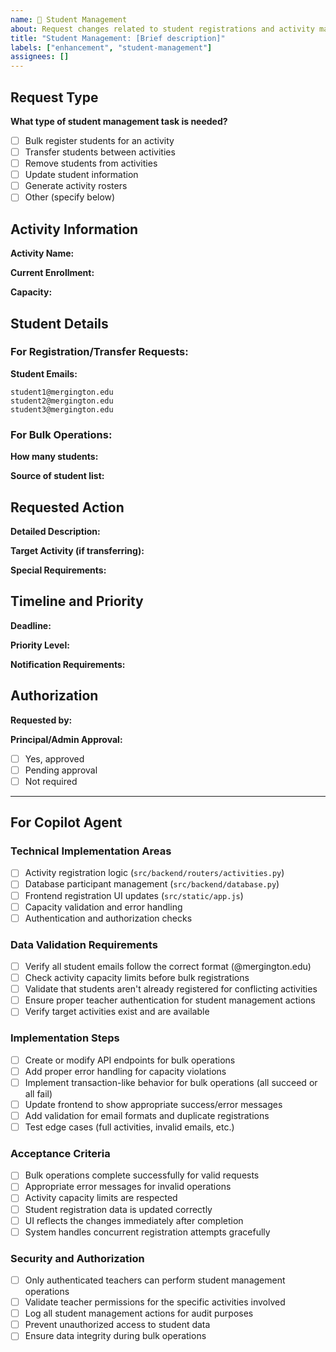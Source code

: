 ```yaml
---
name: 👥 Student Management
about: Request changes related to student registrations and activity management
title: "Student Management: [Brief description]"
labels: ["enhancement", "student-management"]
assignees: []
---
```


## Request Type

**What type of student management task is needed?** 
<!-- Select one -->
- [ ] Bulk register students for an activity
- [ ] Transfer students between activities
- [ ] Remove students from activities
- [ ] Update student information
- [ ] Generate activity rosters
- [ ] Other (specify below)

## Activity Information

**Activity Name:** 
<!-- Which activity is this related to? -->

**Current Enrollment:** 
<!-- How many students are currently registered? -->

**Capacity:** 
<!-- What is the maximum capacity for this activity? -->

## Student Details

### For Registration/Transfer Requests:
**Student Emails:** 
<!-- List the email addresses of students involved -->
```
student1@mergington.edu
student2@mergington.edu
student3@mergington.edu
```

### For Bulk Operations:
**How many students:** 
<!-- Number of students affected -->

**Source of student list:** 
<!-- Where is the list of students coming from? -->

## Requested Action

**Detailed Description:** 
<!-- Explain exactly what needs to be done -->

**Target Activity (if transferring):** 
<!-- If moving students, what activity should they be moved to? -->

**Special Requirements:** 
<!-- Any prerequisites or restrictions to consider? -->

## Timeline and Priority

**Deadline:** 
<!-- When does this need to be completed? -->

**Priority Level:** 
<!-- High/Medium/Low -->

**Notification Requirements:** 
<!-- Do students/parents need to be notified of the changes? -->

## Authorization

**Requested by:** 
<!-- Teacher name and position -->

**Principal/Admin Approval:** 
<!-- Has this been approved by administration? -->
- [ ] Yes, approved
- [ ] Pending approval
- [ ] Not required

---

## For Copilot Agent

### Technical Implementation Areas
- [ ] Activity registration logic (`src/backend/routers/activities.py`)
- [ ] Database participant management (`src/backend/database.py`)
- [ ] Frontend registration UI updates (`src/static/app.js`)
- [ ] Capacity validation and error handling
- [ ] Authentication and authorization checks

### Data Validation Requirements
- [ ] Verify all student emails follow the correct format (@mergington.edu)
- [ ] Check activity capacity limits before bulk registrations
- [ ] Validate that students aren't already registered for conflicting activities
- [ ] Ensure proper teacher authentication for student management actions
- [ ] Verify target activities exist and are available

### Implementation Steps
- [ ] Create or modify API endpoints for bulk operations
- [ ] Add proper error handling for capacity violations
- [ ] Implement transaction-like behavior for bulk operations (all succeed or all fail)
- [ ] Update frontend to show appropriate success/error messages
- [ ] Add validation for email formats and duplicate registrations
- [ ] Test edge cases (full activities, invalid emails, etc.)

### Acceptance Criteria
- [ ] Bulk operations complete successfully for valid requests
- [ ] Appropriate error messages for invalid operations
- [ ] Activity capacity limits are respected
- [ ] Student registration data is updated correctly
- [ ] UI reflects the changes immediately after completion
- [ ] System handles concurrent registration attempts gracefully

### Security and Authorization
- [ ] Only authenticated teachers can perform student management operations
- [ ] Validate teacher permissions for the specific activities involved
- [ ] Log all student management actions for audit purposes
- [ ] Prevent unauthorized access to student data
- [ ] Ensure data integrity during bulk operations